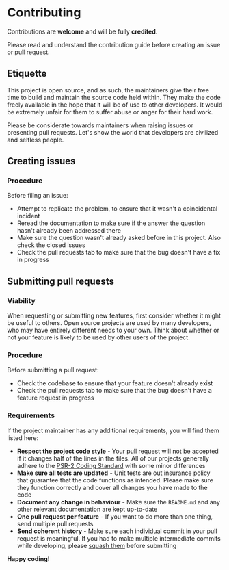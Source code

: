 # Contributing

Contributions are **welcome** and will be fully **credited**.

Please read and understand the contribution guide before creating an issue or pull request.


## Etiquette

This project is open source, and as such, the maintainers give their free time to build and maintain the source code held within. They make the code freely available in the hope that it will be of use to other developers. It would be extremely unfair for them to suffer abuse or anger for their hard work.

Please be considerate towards maintainers when raising issues or presenting pull requests. Let's show the world that developers are civilized and selfless people.


## Creating issues

### Procedure

Before filing an issue:

- Attempt to replicate the problem, to ensure that it wasn't a coincidental incident
- Reread the documentation to make sure if the answer the question hasn't already been addressed there
- Make sure the question wasn't already asked before in this project. Also check the closed issues
- Check the pull requests tab to make sure that the bug doesn't have a fix in progress


## Submitting pull requests

### Viability

When requesting or submitting new features, first consider whether it might be useful to others. Open
source projects are used by many developers, who may have entirely different needs to your own. Think about
whether or not your feature is likely to be used by other users of the project.


### Procedure

Before submitting a pull request:

- Check the codebase to ensure that your feature doesn't already exist
- Check the pull requests tab to make sure that the bug doesn't have a feature request in progress


### Requirements

If the project maintainer has any additional requirements, you will find them listed here:

- **Respect the project code style** - Your pull request will not be accepted if it changes half of the lines in the files. All of our projects generally adhere to the [PSR-2 Coding Standard](https://github.com/php-fig/fig-standards/blob/master/accepted/PSR-2-coding-style-guide.md) with some minor differences
- **Make sure all tests are updated** - Unit tests are out insurance policy that guarantee that the code functions as intended. Please make sure they function correctly and cover all changes you have made to the code
- **Document any change in behaviour** - Make sure the `README.md` and any other relevant documentation are kept up-to-date
- **One pull request per feature** - If you want to do more than one thing, send multiple pull requests
- **Send coherent history** - Make sure each individual commit in your pull request is meaningful. If you had to make multiple intermediate commits while developing, please [squash them](http://www.git-scm.com/book/en/v2/Git-Tools-Rewriting-History#Changing-Multiple-Commit-Messages) before submitting

**Happy coding**!
